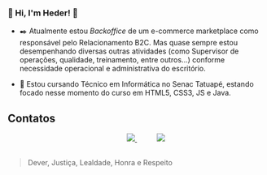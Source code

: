 ### :bat: Hi, I'm Heder! :bat:


- :black_nib: Atualmente estou *Backoffice* de um e-commerce marketplace como responsável pelo Relacionamento B2C. Mas quase sempre estou desempenhando diversas outras atividades (como Supervisor de operações, qualidade, treinamento, entre outros...) conforme necessidade operacional e administrativa do escritório.

- :floppy_disk: Estou cursando Técnico em Informática no Senac Tatuapé, estando focado nesse momento do curso em HTML5, CSS3, JS e Java.

## Contatos
<p align="center">
    &nbsp;&nbsp;&nbsp;&nbsp;&nbsp;&nbsp;&nbsp;&nbsp;&nbsp;
    <a href="mailto:heder.lsantos@gmail.com">
        <img src="https://img.shields.io/badge/gmail-D14836?&style=for-the-badge&logo=gmail&logoColor=white&link=mailto:heder.lsantos@gmail.com">
    </a>
    &nbsp;&nbsp;&nbsp;&nbsp;&nbsp;&nbsp;&nbsp;&nbsp;&nbsp;
    <a href="https://www.linkedin.com/in/heder-santos/">
        <img src="https://img.shields.io/badge/linkedin-%230077B5.svg?&style=for-the-badge&logo=linkedin&logoColor=white&link=mailto:https://www.linkedin.com/in/heder-santos/">
    </a>
</p>

##
> Dever, Justiça, Lealdade, Honra e Respeito 
